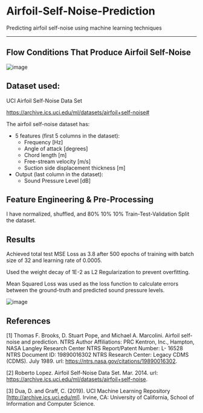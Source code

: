 # Airfoil-Self-Noise-Prediction

Predicting airfoil self-noise using machine learning techniques

---
## Flow Conditions That Produce Airfoil Self-Noise
![image](https://user-images.githubusercontent.com/83327791/217485428-00f4bdd3-14ed-4977-a760-35d651cbb818.png)

## Dataset used: 
UCI Airfoil Self-Noise Data Set

https://archive.ics.uci.edu/ml/datasets/airfoil+self-noise#

The airfoil self-noise dataset has:
- 5 features (first 5 columns in the dataset):
    - Frequency [Hz]
    - Angle of attack [degrees]
    - Chord length [m]
    - Free-stream velocity [m/s]
    - Suction side displacement thickness [m]
- Output (last column in the dataset):
    - Sound Pressure Level [dB] 

## Feature Engineering & Pre-Processing
I have normalized, shuffled, and 80% 10% 10% Train-Test-Validation Split the dataset.

## Results
Achieved total test MSE Loss as 3.8 after 500 epochs of training with batch size of 32 and learning rate of 0.0005.

Used the weight decay of 1E-2 as L2 Regularization to prevent overfitting.

Mean Squared Loss was used as the loss function to calculate errors between the ground-truth and predicted sound pressure levels.

![image](https://user-images.githubusercontent.com/83327791/217485934-1278e92a-2d72-4a8b-a532-3c32c9f02ba4.png)

## References
[1] Thomas F. Brooks, D. Stuart Pope, and Michael A. Marcolini. Airfoil self-noise and prediction. NTRS Author
Affiliations: PRC Kentron, Inc., Hampton, NASA Langley Research Center NTRS Report/Patent Number: L-
16528 NTRS Document ID: 19890016302 NTRS Research Center: Legacy CDMS (CDMS). July 1989. url: https://ntrs.nasa.gov/citations/19890016302.

[2] Roberto Lopez. Airfoil Self-Noise Data Set. Mar. 2014. url: https://archive.ics.uci.edu/ml/datasets/airfoil+self-noise.

[3] Dua, D. and Graff, C. (2019). UCI Machine Learning Repository [http://archive.ics.uci.edu/ml]. Irvine, CA: University of California, School of Information and Computer Science.

